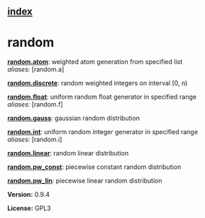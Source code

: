 [index](index.html) 
---

# random




[**random.atom**](random.atom.html): weighted atom generation from specified list <br>
_aliases:_ \[random.a\]


[**random.discrete**](random.discrete.html): random weighted integers on interval [0, n) 

[**random.float**](random.float.html): uniform random float generator in specified range <br>
_aliases:_ \[random.f\]


[**random.gauss**](random.gauss.html): gaussian random distribution 

[**random.int**](random.int.html): uniform random integer generator in specified range <br>
_aliases:_ \[random.i\]


[**random.linear**](random.linear.html): random linear distribution 

[**random.pw_const**](random.pw_const.html): piecewise constant random distribution 

[**random.pw_lin**](random.pw_lin.html): piecewise linear random distribution 


**Version:** 0.9.4

**License:** GPL3

